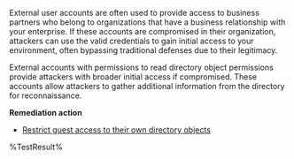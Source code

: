 External user accounts are often used to provide access to business partners who belong to organizations that have a business relationship with your enterprise. If these accounts are compromised in their organization, attackers can use the valid credentials to gain initial access to your environment, often bypassing traditional defenses due to their legitimacy.  

External accounts with permissions to read directory object permissions provide attackers with broader initial access if compromised. These accounts allow attackers to gather additional information from the directory for reconnaissance.

**Remediation action**

- [Restrict guest access to their own directory objects](https://learn.microsoft.com/entra/external-id/external-collaboration-settings-configure?wt.mc_id=zerotrustrecommendations_automation_content_cnl_csasci#to-configure-guest-user-access)
<!--- Results --->
%TestResult%

